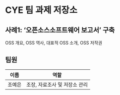 # CYE 팀 과제 저장소

## 사례1: ‘오픈소스소프트웨어 보고서’ 구축

OSS 개요, OSS 역사, 대표적 OSS 소개, OSS 저작권

## 팀원 
|이름|역할|
|--|--|
|조예은|조장, 자료조사 및 저장소 관리|
